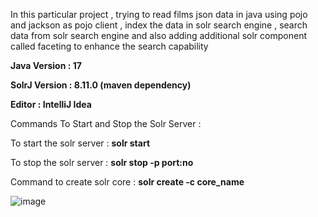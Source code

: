 In this particular project , trying to read films json data in java using pojo and jackson as pojo client , index the data in solr search engine , search data from solr search engine and also adding additional solr component called faceting to enhance the search capability 

**Java Version : 17**

**SolrJ Version : 8.11.0 (maven dependency)**

**Editor : IntelliJ Idea**

Commands To Start and Stop the Solr Server : 

To start the solr server : **solr start**

To stop the solr server : **solr stop -p port:no**

Command to create solr core : **solr create -c core_name**

![image](https://github.com/sivajyothika/FilmsSolJ/assets/108735487/76814aa5-f58d-4672-9d57-6b38f56efb1e)

